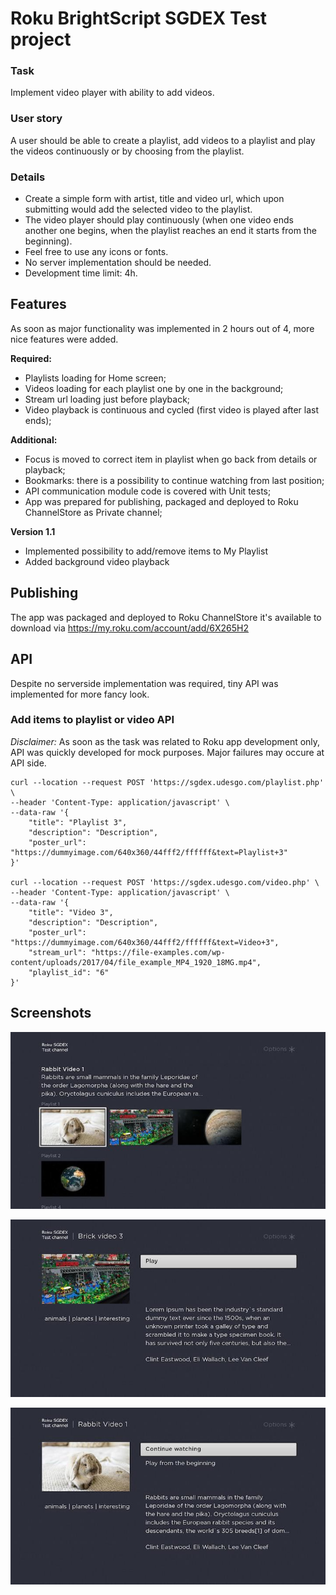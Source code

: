 # Roku BrightScript SGDEX Test project

### Task
Implement video player with ability to add videos.

### User story
A user should be able to create a playlist, add videos to a playlist and play the videos
continuously or by choosing from the playlist.

### Details
- Create a simple form with artist, title and video url, which upon submitting would add
the selected video to the playlist.
- The video player should play continuously (when one video ends another one
begins, when the playlist reaches an end it starts from the beginning).
- Feel free to use any icons or fonts.
- No server implementation should be needed.
- Development time limit: 4h.

## Features
As soon as major functionality was implemented in 2 hours out of 4, more nice features were added.

**Required:**
- Playlists loading for Home screen;
- Videos loading for each playlist one by one in the background;
- Stream url loading just before playback;
- Video playback is continuous and cycled (first video is played after last ends);

**Additional:**
- Focus is moved to correct item in playlist when go back from details or playback;
- Bookmarks: there is a possibility to continue watching from last position;
- API communication module code is covered with Unit tests;
- App was prepared for publishing, packaged and deployed to Roku ChannelStore as Private channel;

**Version 1.1**
- Implemented possibility to add/remove items to My Playlist
- Added background video playback

## Publishing
The app was packaged and deployed to Roku ChannelStore it's available to download via
https://my.roku.com/account/add/6X265H2

## API
Despite no serverside implementation was required, tiny API was implemented for more fancy look.
### Add items to playlist or video API
*Disclaimer:* As soon as the task was related to Roku app development only, API was quickly developed for mock purposes. Major failures may occure at API side. 
```
curl --location --request POST 'https://sgdex.udesgo.com/playlist.php' \
--header 'Content-Type: application/javascript' \
--data-raw '{
	"title": "Playlist 3",
	"description": "Description",
	"poster_url": "https://dummyimage.com/640x360/44fff2/ffffff&text=Playlist+3"
}'

curl --location --request POST 'https://sgdex.udesgo.com/video.php' \
--header 'Content-Type: application/javascript' \
--data-raw '{
    "title": "Video 3",
    "description": "Description",
    "poster_url": "https://dummyimage.com/640x360/44fff2/ffffff&text=Video+3",
    "stream_url": "https://file-examples.com/wp-content/uploads/2017/04/file_example_MP4_1920_18MG.mp4",
    "playlist_id": "6"
}'
```

## Screenshots
![Home screen](docs/1_home_screen.jpg)

![Details screen](docs/2_details.jpg)

![Details with bookmarks](docs/3_details_bookmarks.jpg)
